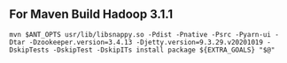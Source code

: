 ## For Maven Build Hadoop 3.1.1

```
mvn $ANT_OPTS usr/lib/libsnappy.so -Pdist -Pnative -Psrc -Pyarn-ui -Dtar -Dzookeeper.version=3.4.13 -Djetty.version=9.3.29.v20201019 -DskipTests -DskipTest -DskipITs install package ${EXTRA_GOALS} "$@"
```
